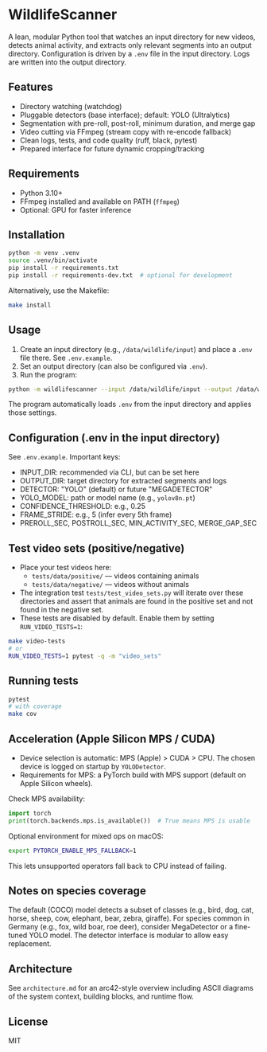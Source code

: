 # WildlifeScanner

A lean, modular Python tool that watches an input directory for new videos, detects animal activity, and extracts only relevant segments into an output directory. Configuration is driven by a `.env` file in the input directory. Logs are written into the output directory.

## Features
- Directory watching (watchdog)
- Pluggable detectors (base interface); default: YOLO (Ultralytics)
- Segmentation with pre-roll, post-roll, minimum duration, and merge gap
- Video cutting via FFmpeg (stream copy with re-encode fallback)
- Clean logs, tests, and code quality (ruff, black, pytest)
- Prepared interface for future dynamic cropping/tracking

## Requirements
- Python 3.10+
- FFmpeg installed and available on PATH (`ffmpeg`)
- Optional: GPU for faster inference

## Installation
```bash
python -m venv .venv
source .venv/bin/activate
pip install -r requirements.txt
pip install -r requirements-dev.txt  # optional for development
```

Alternatively, use the Makefile:
```bash
make install
```

## Usage
1. Create an input directory (e.g., `/data/wildlife/input`) and place a `.env` file there. See `.env.example`.
2. Set an output directory (can also be configured via `.env`).
3. Run the program:
```bash
python -m wildlifescanner --input /data/wildlife/input --output /data/wildlife/output
```

The program automatically loads `.env` from the input directory and applies those settings.

## Configuration (.env in the input directory)
See `.env.example`. Important keys:
- INPUT_DIR: recommended via CLI, but can be set here
- OUTPUT_DIR: target directory for extracted segments and logs
- DETECTOR: "YOLO" (default) or future "MEGADETECTOR"
- YOLO_MODEL: path or model name (e.g., `yolov8n.pt`)
- CONFIDENCE_THRESHOLD: e.g., 0.25
- FRAME_STRIDE: e.g., 5 (infer every 5th frame)
- PREROLL_SEC, POSTROLL_SEC, MIN_ACTIVITY_SEC, MERGE_GAP_SEC

## Test video sets (positive/negative)
- Place your test videos here:
  - `tests/data/positive/` — videos containing animals
  - `tests/data/negative/` — videos without animals
- The integration test `tests/test_video_sets.py` will iterate over these directories and assert that animals are found in the positive set and not found in the negative set.
- These tests are disabled by default. Enable them by setting `RUN_VIDEO_TESTS=1`:
```bash
make video-tests
# or
RUN_VIDEO_TESTS=1 pytest -q -m "video_sets"
```

## Running tests
```bash
pytest
# with coverage
make cov
```

## Acceleration (Apple Silicon MPS / CUDA)
- Device selection is automatic: MPS (Apple) > CUDA > CPU. The chosen device is logged on startup by `YOLODetector`.
- Requirements for MPS: a PyTorch build with MPS support (default on Apple Silicon wheels).

Check MPS availability:
```python
import torch
print(torch.backends.mps.is_available())  # True means MPS is usable
```

Optional environment for mixed ops on macOS:
```bash
export PYTORCH_ENABLE_MPS_FALLBACK=1
```
This lets unsupported operators fall back to CPU instead of failing.

## Notes on species coverage
The default (COCO) model detects a subset of classes (e.g., bird, dog, cat, horse, sheep, cow, elephant, bear, zebra, giraffe). For species common in Germany (e.g., fox, wild boar, roe deer), consider MegaDetector or a fine-tuned YOLO model. The detector interface is modular to allow easy replacement.

## Architecture
See `architecture.md` for an arc42-style overview including ASCII diagrams of the system context, building blocks, and runtime flow.

## License
MIT
